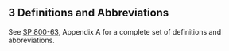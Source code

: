 <div class="breaker"></div>
<a name="sec3"></a>

## 3 Definitions and Abbreviations

See [SP 800-63](sp800-63-3.html), Appendix A for a complete set of definitions and abbreviations.
